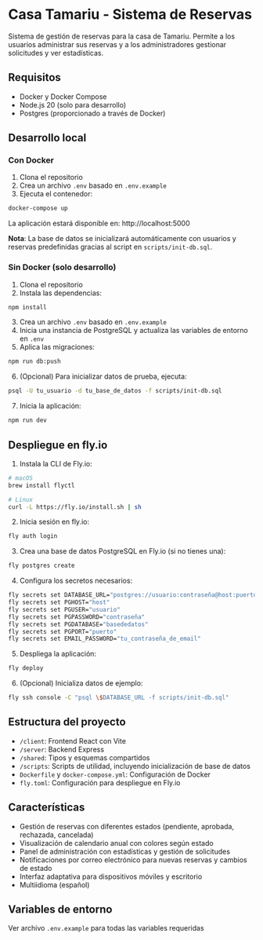 # Casa Tamariu - Sistema de Reservas

Sistema de gestión de reservas para la casa de Tamariu. Permite a los usuarios administrar sus reservas y a los administradores gestionar solicitudes y ver estadísticas.

## Requisitos

- Docker y Docker Compose
- Node.js 20 (solo para desarrollo)
- Postgres (proporcionado a través de Docker)

## Desarrollo local

### Con Docker

1. Clona el repositorio
2. Crea un archivo `.env` basado en `.env.example`
3. Ejecuta el contenedor:

```bash
docker-compose up
```

La aplicación estará disponible en: http://localhost:5000

**Nota**: La base de datos se inicializará automáticamente con usuarios y reservas predefinidas gracias al script en `scripts/init-db.sql`.

### Sin Docker (solo desarrollo)

1. Clona el repositorio
2. Instala las dependencias:

```bash
npm install
```

3. Crea un archivo `.env` basado en `.env.example`
4. Inicia una instancia de PostgreSQL y actualiza las variables de entorno en `.env`
5. Aplica las migraciones:

```bash
npm run db:push
```

6. (Opcional) Para inicializar datos de prueba, ejecuta:

```bash
psql -U tu_usuario -d tu_base_de_datos -f scripts/init-db.sql
```

7. Inicia la aplicación:

```bash
npm run dev
```

## Despliegue en fly.io

1. Instala la CLI de Fly.io:

```bash
# macOS
brew install flyctl

# Linux
curl -L https://fly.io/install.sh | sh
```

2. Inicia sesión en fly.io:

```bash
fly auth login
```

3. Crea una base de datos PostgreSQL en Fly.io (si no tienes una):

```bash
fly postgres create
```

4. Configura los secretos necesarios:

```bash
fly secrets set DATABASE_URL="postgres://usuario:contraseña@host:puerto/basededatos"
fly secrets set PGHOST="host"
fly secrets set PGUSER="usuario"
fly secrets set PGPASSWORD="contraseña"
fly secrets set PGDATABASE="basededatos"
fly secrets set PGPORT="puerto"
fly secrets set EMAIL_PASSWORD="tu_contraseña_de_email"
```

5. Despliega la aplicación:

```bash
fly deploy
```

6. (Opcional) Inicializa datos de ejemplo:

```bash
fly ssh console -C "psql \$DATABASE_URL -f scripts/init-db.sql"
```

## Estructura del proyecto

- `/client`: Frontend React con Vite
- `/server`: Backend Express
- `/shared`: Tipos y esquemas compartidos
- `/scripts`: Scripts de utilidad, incluyendo inicialización de base de datos
- `Dockerfile` y `docker-compose.yml`: Configuración de Docker
- `fly.toml`: Configuración para despliegue en Fly.io

## Características

- Gestión de reservas con diferentes estados (pendiente, aprobada, rechazada, cancelada)
- Visualización de calendario anual con colores según estado
- Panel de administración con estadísticas y gestión de solicitudes
- Notificaciones por correo electrónico para nuevas reservas y cambios de estado
- Interfaz adaptativa para dispositivos móviles y escritorio
- Multiidioma (español)

## Variables de entorno

Ver archivo `.env.example` para todas las variables requeridas